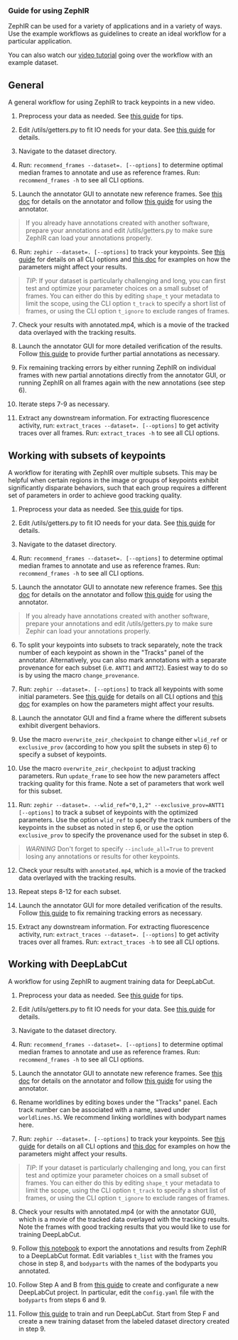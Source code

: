### Guide for using ZephIR

ZephIR can be used for a variety of applications and in a variety of ways. Use the example workflows as guidelines to create an ideal workflow for a particular application.

You can also watch our [video tutorial](https://youtu.be/4O9aIftvoqM) going over the workflow with an example dataset.

## General

A general workflow for using ZephIR to track keypoints in a new video.

1. Preprocess your data as needed. See [this guide](https://github.com/venkatachalamlab/ZephIR/blob/main/docs/Guide-data.md) for tips.

2. Edit /utils/getters.py to fit IO needs for your data. See [this guide](https://github.com/venkatachalamlab/ZephIR/blob/main/docs/Guide-data.md) for details. 

3. Navigate to the dataset directory.

4. Run: `recommend_frames --dataset=. [--options]` to determine optimal median frames to annotate and use as reference frames. Run: `recommend_frames -h` to see all CLI options.

5. Launch the annotator GUI to annotate new reference frames. See [this doc](https://github.com/venkatachalamlab/ZephIR/blob/main/docs/annotatorGUI.md) for details on the annotator and follow [this guide](https://github.com/venkatachalamlab/ZephIR/blob/main/docs/Guide-annotatorGUI.md) for using the annotator. 
  > If you already have annotations created with another software, prepare your annotations and edit /utils/getters.py to make sure ZephIR can load your annotations properly.

6. Run: `zephir --dataset=. [--options]` to track your keypoints. See [this guide](https://github.com/venkatachalamlab/ZephIR/blob/main/docs/Guide-parameters.md) for details on all CLI options and [this doc](https://github.com/venkatachalamlab/ZephIR/blob/main/docs/examples.md) for examples on how the parameters might affect your results.
  > *TIP*: If your dataset is particularly challenging and long, you can first test and optimize your parameter choices on a small subset of frames. You can either do this by editing `shape_t` your metadata to limit the scope, using the CLI option `t_track` to specify a short list of frames, or using the CLI option `t_ignore` to exclude ranges of frames.

7. Check your results with annotated.mp4, which is a movie of the tracked data overlayed with the tracking results. 

8. Launch the annotator GUI for more detailed verification of the results. Follow [this guide](https://github.com/venkatachalamlab/ZephIR/blob/main/docs/Guide-annotatorGUI.md) to provide further partial annotations as necessary.

9. Fix remaining tracking errors by either running ZephIR on individual frames with new partial annotations directly from the annotator GUI, or running ZephIR on all frames again with the new annotations (see step 6).

10. Iterate steps 7-9 as necessary.

10. Extract any downstream information. For extracting fluorescence activity, run: `extract_traces --dataset=. [--options]` to get activity traces over all frames. Run: `extract_traces -h` to see all CLI options.


## Working with subsets of keypoints

A workflow for iterating with ZephIR over multiple subsets. 
This may be helpful when certain regions in the image or groups of keypoints exhibit significantly disparate behaviors, such that each group requires a different set of parameters in order to achieve good tracking quality.


1. Preprocess your data as needed. See [this guide](https://github.com/venkatachalamlab/ZephIR/blob/main/docs/Guide-data.md) for tips.

2. Edit /utils/getters.py to fit IO needs for your data. See [this guide](https://github.com/venkatachalamlab/ZephIR/blob/main/docs/Guide-data.md) for details. 

3. Navigate to the dataset directory.

4. Run: `recommend_frames --dataset=. [--options]` to determine optimal median frames to annotate and use as reference frames. Run: `recommend_frames -h` to see all CLI options.

5. Launch the annotator GUI to annotate new reference frames. See [this doc](https://github.com/venkatachalamlab/ZephIR/blob/main/docs/annotatorGUI.md) for details on the annotator and follow [this guide](https://github.com/venkatachalamlab/ZephIR/blob/main/docs/Guide-annotatorGUI.md) for using the annotator. 
  > If you already have annotations created with another software, prepare your annotations and edit /utils/getters.py to make sure Zephir can load your annotations properly.

6. To split your keypoints into subsets to track separately, note the track number of each keypoint as shown in the "Tracks" panel of the annotator. Alternatively, you can also mark annotations with a separate provenance for each subset (i.e. `ANTT1` and `ANTT2`). Easiest way to do so is by using the macro `change_provenance`.

7. Run: `zephir --dataset=. [--options]` to track all keypoints with some initial parameters. 
See [this guide](https://github.com/venkatachalamlab/ZephIR/blob/main/docs/Guide-parameters.md) for details on all CLI options and [this doc](https://github.com/venkatachalamlab/ZephIR/blob/main/docs/examples.md) for examples on how the parameters might affect your results.

8. Launch the annotator GUI and find a frame where the different subsets exhibit divergent behaviors. 

9. Use the macro `overwrite_zeir_checkpoint` to change either `wlid_ref` or `exclusive_prov` (according to how you split the subsets in step 6) to specify a subset of keypoints.

10. Use the macro `overwrite_zeir_checkpoint` to adjust tracking parameters. Run `update_frame` to see how the new parameters affect tracking quality for this frame. Note a set of parameters that work well for this subset.

11. Run: `zephir --dataset=. --wlid_ref="0,1,2" --exclusive_prov=ANTT1 [--options]` to track a subset of keypoints with the optimized parameters. Use the option `wlid_ref` to specify the track numbers of the keypoints in the subset as noted in step 6, or use the option `exclusive_prov` to specify the provenance used for the subset in step 6. 
  > *WARNING* Don't forget to specify `--include_all=True` to prevent losing any annotations or results for other keypoints.

12. Check your results with `annotated.mp4`, which is a movie of the tracked data overlayed with the tracking results. 

13. Repeat steps 8-12 for each subset.

14. Launch the annotator GUI for more detailed verification of the results. Follow [this guide](https://github.com/venkatachalamlab/ZephIR/blob/main/docs/Guide-annotatorGUI.md) to fix remaining tracking errors as necessary.

15. Extract any downstream information. For extracting fluorescence activity, run: `extract_traces --dataset=. [--options]` to get activity traces over all frames. Run: `extract_traces -h` to see all CLI options.


## Working with DeepLabCut

A workflow for using ZephIR to augment training data for DeepLabCut.

1. Preprocess your data as needed. See [this guide](https://github.com/venkatachalamlab/ZephIR/blob/main/docs/Guide-data.md) for tips.

2. Edit /utils/getters.py to fit IO needs for your data. See [this guide](https://github.com/venkatachalamlab/ZephIR/blob/main/docs/Guide-data.md) for details. 

3. Navigate to the dataset directory.

4. Run: `recommend_frames --dataset=. [--options]` to determine optimal median frames to annotate and use as reference frames. Run: `recommend_frames -h` to see all CLI options.

5. Launch the annotator GUI to annotate new reference frames. See [this doc](https://github.com/venkatachalamlab/ZephIR/blob/main/docs/annotatorGUI.md) for details on the annotator and follow [this guide](https://github.com/venkatachalamlab/ZephIR/blob/main/docs/Guide-annotatorGUI.md) for using the annotator. 

6. Rename worldlines by editing boxes under the "Tracks" panel. Each track number can be associated with a name, saved under `worldlines.h5`. We recommend linking worldlines with bodypart names here.

7. Run: `zephir --dataset=. [--options]` to track your keypoints. See [this guide](https://github.com/venkatachalamlab/ZephIR/blob/main/docs/Guide-parameters.md) for details on all CLI options and [this doc](https://github.com/venkatachalamlab/ZephIR/blob/main/docs/examples.md) for examples on how the parameters might affect your results.
  > *TIP*: If your dataset is particularly challenging and long, you can first test and optimize your parameter choices on a small subset of frames. You can either do this by editing `shape_t` your metadata to limit the scope, using the CLI option `t_track` to specify a short list of frames, or using the CLI option `t_ignore` to exclude ranges of frames.

8. Check your results with annotated.mp4 (or with the annotator GUI), which is a movie of the tracked data overlayed with the tracking results. Note the frames with good tracking results that you would like to use for training DeepLabCut.

9. Follow [this notebook](https://github.com/venkatachalamlab/ZephIR/blob/main/notebooks/export_to_deeplabcut.ipynb) to export the annotations and results from ZephIR to a DeepLabCut format. Edit variables `t_list` with the frames you chose in step 8, and `bodyparts` with the names of the bodyparts you annotated.

10. Follow Step A and B from [this guide](https://deeplabcut.github.io/DeepLabCut/docs/standardDeepLabCut_UserGuide.html) to create and configurate a new DeepLabCut project. In particular, edit the `config.yaml` file with the `bodyparts` from steps 6 and 9. 

12. Follow [this guide](https://deeplabcut.github.io/DeepLabCut/docs/standardDeepLabCut_UserGuide.html) to train and run DeepLabCut. Start from Step F and create a new training dataset from the labeled dataset directory created in step 9.
